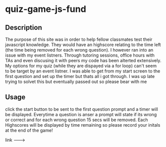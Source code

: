 # quiz-game-js-fund

## Description
The purpose of this site was in order to help fellow classmates test their
javascript knowledge. They would have an highscore relating to the time left (the
time being removed for each wrong question). I however ran into an issue with my event
listners. Through tutoring sessions, office hours with TAs and even discusing it with
peers my code has been alterted extensively. My options for my quiz (while they are
dispayed via a for loop) can't seem to be target by an event listner. I was able to 
get from my start screen to the first question and set up the timer but thats all i got
through. I was up late trying to solvet this but eventually passed out so please bear with me

## Usage
click the start button to be sent to the first question prompt and a timer will be displayed.
Everytime a question is anser a prompt will state if its wrong or correct and for each wrong 
question 15 secs will be removed. Each Highscores will be displayed by time remaining
so please record your initals at the end of the game!

link ---> 
